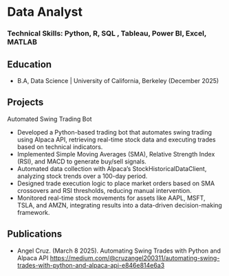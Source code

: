 # Data Analyst

### Technical Skills: Python, R, SQL , Tableau, Power BI, Excel, MATLAB

## Education
- B.A, Data Science | University of California, Berkeley (December 2025)
  
## Projects
Automated Swing Trading Bot
- Developed a Python-based trading bot that automates swing trading using Alpaca API, retrieving real-time stock data and executing trades based on technical indicators.
- Implemented Simple Moving Averages (SMA), Relative Strength Index (RSI), and MACD to generate buy/sell signals.
- Automated data collection with Alpaca’s StockHistoricalDataClient, analyzing stock trends over a 100-day period.
- Designed trade execution logic to place market orders based on SMA crossovers and RSI thresholds, reducing manual intervention.
- Monitored real-time stock movements for assets like AAPL, MSFT, TSLA, and AMZN, integrating results into a data-driven decision-making framework.

## Publications
- Angel Cruz. (March 8 2025). Automating Swing Trades with Python and Alpaca API https://medium.com/@cruzangel200311/automating-swing-trades-with-python-and-alpaca-api-e846e814e6a3
